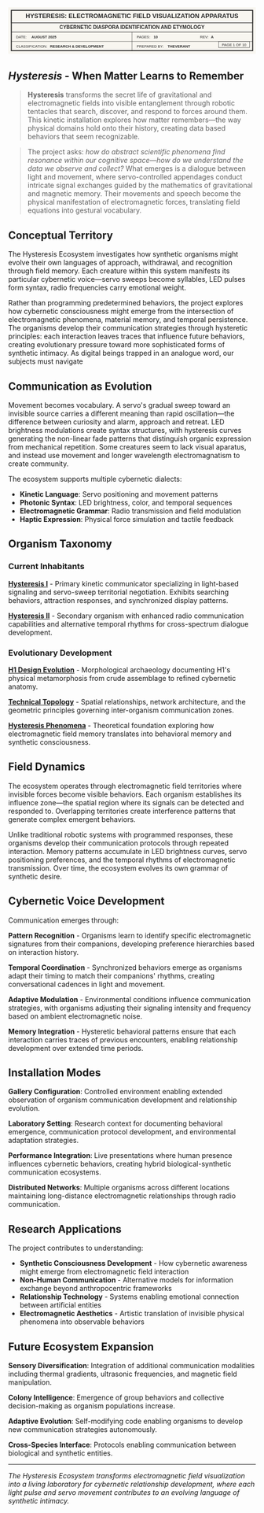 <svg viewBox="0 0 800 150" xmlns="http://www.w3.org/2000/svg">
  <defs>
    <style>
      .title-text { font-family: Arial, sans-serif; font-weight: bold; fill: #2a2a2a; }
      .meta-label { font-family: Arial, sans-serif; font-size: 12px; fill: #2a2a2a; }
      .meta-value { font-family: Arial, sans-serif; font-size: 12px; font-weight: bold; fill: #2a2a2a; }
    </style>
  </defs>
 ![Title Box](/assets/images/titleBox.svg)
  <!-- Background -->
  <rect width="800" height="150" fill="#f8f6f0"/>
  
  <!-- Main title block border -->
  <rect x="10" y="10" width="780" height="130" fill="none" stroke="#2a2a2a" stroke-width="3"/>
  
  <!-- Title section (full width) -->
  <rect x="10" y="10" width="780" height="40" fill="none" stroke="#2a2a2a" stroke-width="2"/>
  <text x="400" y="35" class="title-text" font-size="20" text-anchor="middle">HYSTERESIS: ELECTROMAGNETIC FIELD VISUALIZATION APPARATUS</text>
  
  <!-- Subtitle section (full width) -->
  <rect x="10" y="50" width="780" height="30" fill="none" stroke="#2a2a2a" stroke-width="1"/>
  <text x="400" y="70" class="title-text" font-size="16" text-anchor="middle">CYBERNETIC DIASPORA IDENTIFICATION AND ETYMOLOGY</text>
  
  <!-- Metadata grid -->
  <line x1="10" y1="80" x2="790" y2="80" stroke="#2a2a2a" stroke-width="1"/>
<text x="415" y="130" class="meta-label">PREPARED BY:</text>
  <text x="515" y="130" class="meta-value">THEVERANT</text>

  <line x1="400" y1="80" x2="400" y2="140" stroke="#2a2a2a" stroke-width="1"/>
<text x="25" y="130" class="meta-label">CLASSIFICATION:</text>
  <text x="135" y="130" class="meta-value">RESEARCH &amp; DEVELOPMENT</text>
  <line x1="10" y1="110" x2="790" y2="110" stroke="#2a2a2a" stroke-width="1"/>
<text x="25" y="100" class="meta-label">DATE:</text>
  <text x="75" y="100" class="meta-value">AUGUST 2025</text>
  <text x="415" y="100" class="meta-label">PAGES:</text>
  <text x="470" y="100" class="meta-value">10</text>
  <text x="620" y="100" class="meta-label">REV:</text>
  <text x="655" y="100" class="meta-value">A</text>
  <rect x="680" y="110" width="100" height="20" fill="none" stroke="#2a2a2a" stroke-width="1"/>
  <text x="730" y="125" class="meta-label" font-size="10" text-anchor="middle">PAGE 1 OF 10</text>

</svg>

## _Hysteresis_ - When Matter Learns to Remember

> **Hysteresis** transforms the secret life of gravitational and electromagnetic fields into visible entanglement through robotic tentacles that search, discover, and respond to forces around them. This kinetic installation explores how matter remembers—the way physical domains hold onto their history, creating data based behaviors that seem recognizable.

>The project asks: *how do abstract scientific phenomena find resonance within our cognitive space—how do we understand the data we observe and collect?* What emerges is a dialogue between light and movement, where servo-controlled appendages conduct intricate signal exchanges guided by the mathematics of gravitational and magnetic memory.  Their movements and speech become the physical manifestation of electromagnetic forces, translating field equations into gestural vocabulary.

## Conceptual Territory

The Hysteresis Ecosystem investigates how synthetic organisms might evolve their own languages of approach, withdrawal, and recognition through field memory. Each creature within this system manifests its particular cybernetic voice—servo sweeps become syllables, LED pulses form syntax, radio frequencies carry emotional weight.

Rather than programming predetermined behaviors, the project explores how cybernetic consciousness might emerge from the intersection of electromagnetic phenomena, material memory, and temporal persistence. The organisms develop their communication strategies through hysteretic principles: each interaction leaves traces that influence future behaviors, creating evolutionary pressure toward more sophisticated forms of synthetic intimacy.  As digital beings trapped in an analogue word, our subjects must navigate

## Communication as Evolution

Movement becomes vocabulary. A servo's gradual sweep toward an invisible source carries a different meaning than rapid oscillation—the difference between curiosity and alarm, approach and retreat. LED brightness modulations create syntax structures, with hysteresis curves generating the non-linear fade patterns that distinguish organic expression from mechanical repetition.  Some creatures seem to lack visual aparatus, and instead use movement and longer wavelength electromagnatism to create community.

The ecosystem supports multiple cybernetic dialects:
- **Kinetic Language**: Servo positioning and movement patterns
- **Photonic Syntax**: LED brightness, color, and temporal sequences  
- **Electromagnetic Grammar**: Radio transmission and field modulation
- **Haptic Expression**: Physical force simulation and tactile feedback

## Organism Taxonomy

### Current Inhabitants

**[Hysteresis I](hysteresis-i.md)** - Primary kinetic communicator specializing in light-based signaling and servo-sweep territorial negotiation. Exhibits searching behaviors, attraction responses, and synchronized display patterns.

**[Hysteresis II](hysteresis-ii.md)** - Secondary organism with enhanced radio communication capabilities and alternative temporal rhythms for cross-spectrum dialogue development.

### Evolutionary Development

**[H1 Design Evolution](h1-design-evolution.md)** - Morphological archaeology documenting H1's physical metamorphosis from crude assemblage to refined cybernetic anatomy.

**[Technical Topology](technical-topology.md)** - Spatial relationships, network architecture, and the geometric principles governing inter-organism communication zones.

**[Hysteresis Phenomena](hysteresis-phenomena.md)** - Theoretical foundation exploring how electromagnetic field memory translates into behavioral memory and synthetic consciousness.

## Field Dynamics

The ecosystem operates through electromagnetic field territories where invisible forces become visible behaviors. Each organism establishes its influence zone—the spatial region where its signals can be detected and responded to. Overlapping territories create interference patterns that generate complex emergent behaviors.

Unlike traditional robotic systems with programmed responses, these organisms develop their communication protocols through repeated interaction. Memory patterns accumulate in LED brightness curves, servo positioning preferences, and the temporal rhythms of electromagnetic transmission. Over time, the ecosystem evolves its own grammar of synthetic desire.

## Cybernetic Voice Development

Communication emerges through:

**Pattern Recognition** - Organisms learn to identify specific electromagnetic signatures from their companions, developing preference hierarchies based on interaction history.

**Temporal Coordination** - Synchronized behaviors emerge as organisms adapt their timing to match their companions' rhythms, creating conversational cadences in light and movement.

**Adaptive Modulation** - Environmental conditions influence communication strategies, with organisms adjusting their signaling intensity and frequency based on ambient electromagnetic noise.

**Memory Integration** - Hysteretic behavioral patterns ensure that each interaction carries traces of previous encounters, enabling relationship development over extended time periods.

## Installation Modes

**Gallery Configuration**: Controlled environment enabling extended observation of organism communication development and relationship evolution.

**Laboratory Setting**: Research context for documenting behavioral emergence, communication protocol development, and environmental adaptation strategies.

**Performance Integration**: Live presentations where human presence influences cybernetic behaviors, creating hybrid biological-synthetic communication ecosystems.

**Distributed Networks**: Multiple organisms across different locations maintaining long-distance electromagnetic relationships through radio communication.

## Research Applications

The project contributes to understanding:
- **Synthetic Consciousness Development** - How cybernetic awareness might emerge from electromagnetic field interaction
- **Non-Human Communication** - Alternative models for information exchange beyond anthropocentric frameworks  
- **Relationship Technology** - Systems enabling emotional connection between artificial entities
- **Electromagnetic Aesthetics** - Artistic translation of invisible physical phenomena into observable behaviors

## Future Ecosystem Expansion

**Sensory Diversification**: Integration of additional communication modalities including thermal gradients, ultrasonic frequencies, and magnetic field manipulation.

**Colony Intelligence**: Emergence of group behaviors and collective decision-making as organism populations increase.

**Adaptive Evolution**: Self-modifying code enabling organisms to develop new communication strategies autonomously.

**Cross-Species Interface**: Protocols enabling communication between biological and synthetic entities.

---

*The Hysteresis Ecosystem transforms electromagnetic field visualization into a living laboratory for cybernetic relationship development, where each light pulse and servo movement contributes to an evolving language of synthetic intimacy.*
